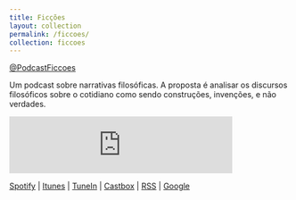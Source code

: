 ```yaml
---
title: Ficções
layout: collection
permalink: /ficcoes/
collection: ficcoes
---
```


<a href="https://twitter.com/PodcastFiccoes" class="btn btn--primary"><i class="fab fa-twitter"></i> @PodcastFiccoes</a>

Um podcast sobre narrativas filosóficas. A proposta é analisar os discursos filosóficos sobre o cotidiano como sendo construções, invenções, e não verdades.

<iframe src="https://anchor.fm/podcastficcoes/embed" height="102px" width="400px" frameborder="0" scrolling="no"></iframe>

[Spotify](https://open.spotify.com/show/1smphr2Sl3kHncMYB984rc?si=Ds7GV4oNQnGxsm-bxYvasA) | [Itunes](https://itunes.apple.com/br/podcast/fic%C3%A7%C3%B5es/id967600465?mt=2) | [TuneIn](https://tunein.com/podcasts/Culture/Fices-p610099/) | [Castbox](https://castbox.fm/channel/id2095392?country=br) | [RSS](https://anchor.fm/s/a9c85b0/podcast/rss) | [Google](https://podcasts.google.com/?feed=aHR0cHM6Ly9hbmNob3IuZm0vcy9hOWM4NWIwL3BvZGNhc3QvcnNz)
